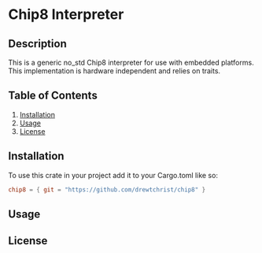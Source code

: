 # Chip8 Interpreter

## Description
This is a generic no_std Chip8 interpreter for use with embedded platforms. This
implementation is hardware independent and relies on traits. 

## Table of Contents

1. [Installation](#installation)
2. [Usage](#usage)
3. [License](#license)

## Installation

To use this crate in your project add it to your Cargo.toml like so:

```toml
chip8 = { git = "https://github.com/drewtchrist/chip8" }
```

## Usage

## License
